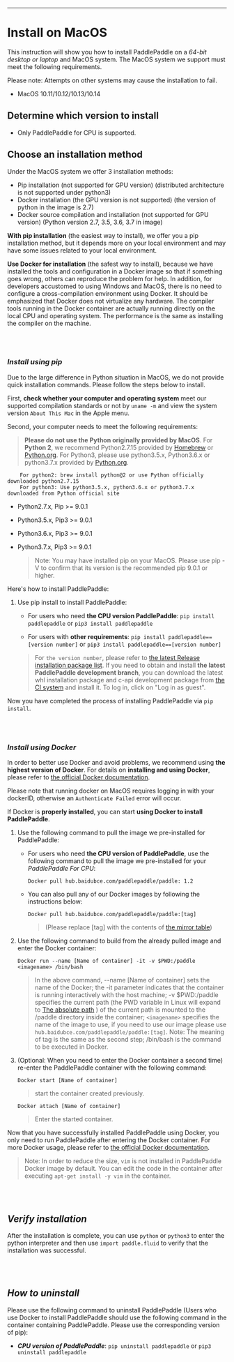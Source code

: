 ***
# **Install on MacOS**

This instruction will show you how to install PaddlePaddle on a *64-bit desktop or laptop* and MacOS system. The MacOS system we support must meet the following requirements.

Please note: Attempts on other systems may cause the installation to fail.

* MacOS 10.11/10.12/10.13/10.14

## Determine which version to install

* Only PaddlePaddle for CPU is supported.



## Choose an installation method

Under the MacOS system we offer 3 installation methods:

* Pip installation (not supported for GPU version) (distributed architecture is not supported under python3)
* Docker installation (the GPU version is not supported) (the version of python in the image is 2.7)
* Docker source compilation and installation (not supported for GPU version) (Python version 2.7, 3.5, 3.6, 3.7 in image)

**With pip installation** (the easiest way to install), we offer you a pip installation method, but it depends more on your local environment and may have some issues related to your local environment.

**Use Docker for installation** (the safest way to install), because we have installed the tools and configuration in a Docker image so that if something goes wrong, others can reproduce the problem for help. In addition, for developers accustomed to using Windows and MacOS, there is no need to configure a cross-compilation environment using Docker. It should be emphasized that Docker does not virtualize any hardware. The compiler tools running in the Docker container are actually running directly on the local CPU and operating system. The performance is the same as installing the compiler on the machine.


<br/><br/>
### ***Install using pip***

Due to the large difference in Python situation in MacOS, we do not provide quick installation commands. Please follow the steps below to install.

First, **check whether your computer and operating system** meet our supported compilation standards or not by  `uname -m` and view the system version `About This Mac` in the Apple menu.

Second, your computer needs to meet the following requirements:

> **Please do not use the Python originally provided by MacOS**. For **Python 2**, we recommend Python2.7.15 provided by [Homebrew](https://brew.sh/) or [Python.org](https://www.python.org/ftp/python/2.7.15/python-2.7.15-macosx10.9.pkg). For Python3, please use python3.5.x, Python3.6.x or python3.7.x provided by [Python.org](https://www.python.org/downloads/mac-osx/).


        For python2: brew install python@2 or use Python officially downloaded python2.7.15
        For python3: Use python3.5.x, python3.6.x or python3.7.x downloaded from Python official site


* Python2.7.x, Pip >= 9.0.1

* Python3.5.x, Pip3 >= 9.0.1

* Python3.6.x, Pip3 >= 9.0.1

* Python3.7.x, Pip3 >= 9.0.1

    > Note: You may have installed pip on your MacOS. Please use pip -V to confirm that its version is the recommended pip 9.0.1 or higher.


Here's how to install PaddlePaddle:

1. Use pip install to install PaddlePaddle:

    * For users who need **the CPU version PaddlePaddle**: `pip install paddlepaddle` or `pip3 install paddlepaddle`

    * For users with **other requirements**: `pip install paddlepaddle==[version number]` or `pip3 install paddlepaddle==[version number]`

    > For `the version number`, please refer to [the latest Release installation package list](./Tables.html/#ciwhls-release). If you need to obtain and install **the latest PaddlePaddle development branch**, you can download the latest whl installation package and c-api development package from [the CI system](https://paddleci.ngrok.io/project.html?projectId=Manylinux1&tab=projectOverview) and install it. To log in, click on "Log in as guest".



Now you have completed the process of installing PaddlePaddle via `pip install`.


<br/><br/>
### ***Install using Docker***

In order to better use Docker and avoid problems, we recommend using **the highest version of Docker**. For details on **installing and using Docker**, please refer to [the official Docker documentation](https://docs.docker.com/install/).

Please note that running docker on MacOS requires logging in with your dockerID, otherwise an `Authenticate Failed` error will occur.


If Docker is **properly installed**, you can start **using Docker to install PaddlePaddle**.

1. Use the following command to pull the image we pre-installed for PaddlePaddle:

    * For users who need **the CPU version of PaddlePaddle**, use the following command to pull the image we pre-installed for your *PaddlePaddle For CPU*:

        `Docker pull hub.baidubce.com/paddlepaddle/paddle: 1.2`

    * You can also pull any of our Docker images by following the instructions below:

        `Docker pull hub.baidubce.com/paddlepaddle/paddle:[tag]`

        > (Please replace [tag] with the contents of [the mirror table](./Tables.html/#dockers))

2. Use the following command to build from the already pulled image and enter the Docker container:

    `Docker run --name [Name of container] -it -v $PWD:/paddle <imagename> /bin/bash`

    > In the above command, --name [Name of container] sets the name of the Docker; the -it parameter indicates that the container is running interactively with the host machine; -v $PWD:/paddle specifies the current path (the PWD variable in Linux will expand to [The absolute path](https://baike.baidu.com/item/绝对路径/481185) ) of the current path is mounted to the /paddle directory inside the container; `<imagename>` specifies the name of the image to use, if you need to use our image please use `hub.baidubce.com/paddlepaddle/paddle:[tag]`. Note: The meaning of tag is the same as the second step; /bin/bash is the command to be executed in Docker.

3. (Optional: When you need to enter the Docker container a second time) re-enter the PaddlePaddle container with the following command:

    `Docker start [Name of container]`

    > start the container created previously.

    `Docker attach [Name of container]`

    > Enter the started container.

Now that you have successfully installed PaddlePaddle using Docker, you only need to run PaddlePaddle after entering the Docker container. For more Docker usage, please refer to [the official Docker documentation](https://docs.docker.com/).

> Note: In order to reduce the size, `vim` is not installed in PaddlePaddle Docker image by default. You can edit the code in the container after executing `apt-get install -y vim` in the container.


<br/><br/>
## ***Verify installation***

After the installation is complete, you can use `python` or `python3` to enter the python interpreter and then use `import paddle.fluid` to verify that the installation was successful.

<br/><br/>
## ***How to uninstall***

Please use the following command to uninstall PaddlePaddle (Users who use Docker to install PaddlePaddle should use the following command in the container containing PaddlePaddle. Please use the corresponding version of pip):

* ***CPU version of PaddlePaddle***: `pip uninstall paddlepaddle` or `pip3 uninstall paddlepaddle`
